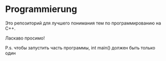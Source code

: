 # Programmierung

Это репозиторий для лучшего понимания тем по программированию на C++.

Ласкаво просимо!

P.s. чтобы запустить часть программы, int main() должен быть только один

